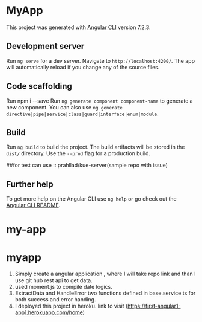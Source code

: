 # MyApp

This project was generated with [Angular CLI](https://github.com/angular/angular-cli) version 7.2.3.

## Development server

Run `ng serve` for a dev server. Navigate to `http://localhost:4200/`. The app will automatically reload if you change any of the source files.

## Code scaffolding
Run npm i --save
Run `ng generate component component-name` to generate a new component. You can also use `ng generate directive|pipe|service|class|guard|interface|enum|module`.

## Build

Run `ng build` to build the project. The build artifacts will be stored in the `dist/` directory. Use the `--prod` flag for a production build.

##for test
  can use :: prahllad/kue-server(sample repo with issue)

## Further help

To get more help on the Angular CLI use `ng help` or go check out the [Angular CLI README](https://github.com/angular/angular-cli/blob/master/README.md).
# my-app
# myapp

1. Simply create a angular application , where I will take repo link and than I use git hub rest api to get data.
2. used moment.js to compile date logics.
3. ExtractData and HandleError two functions defined in base.service.ts for both success and error handing.
4. I deployed this project in heroku. link to visit (https://first-angular1-app1.herokuapp.com/home)

